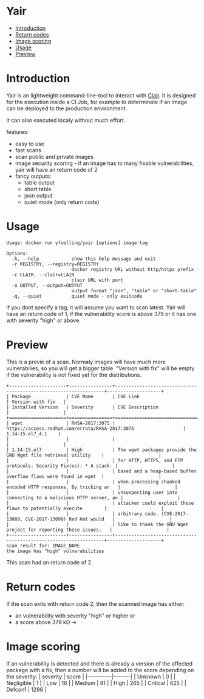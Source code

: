 # Yair
- [Introduction](#introduction)
- [Return codes](#return-codes)
- [Image scoring](#image-scoring)
- [Usage](#usage)
- [Preview](#preview)

# Introduction
Yair is an lightweight command-line-tool to interact with [Clair](https://github.com/coreos/clair).
It is designed for the execution inside a CI Job, for example to determinate if an image can be deployed to the production environment.

It can also executed localy without much effort.

features:
  - easy to use
  - fast scans
  - scan public and private images
  - image security scoring - if an image has to many fixable vulnerabilities, yair will have an return code of 2
  - fancy outputs:
    - table output
    - short table
    - json output
    - quiet mode (only return code)

# Usage
```
Usage: docker run yfoelling/yair [options] image:tag

Options:
  -h, --help            show this help message and exit
  -r REGISTRY, --registry=REGISTRY
                        docker registry URL without http/https prefix
  -c CLAIR, --clair=CLAIR
                        clair URL with port
  -o OUTPUT, --output=OUTPUT
                        output format "json", "table" or "short-table"
  -q, --quiet           quiet mode - only exitcode
```
if you dont specify a tag, it will assume you want to scan latest.
Yair will have an return code of 1, if the vulnerability score is above 379 or it has one with severity "high" or above.

# Preview
This is a previe of a scan. Normaly images will have much more vulnerabilies, so you will get a bigger table.
"Version with fix" will be empty if the vulnerability is not fixed yet for the distributions.
```
+---------------------+----------------+------------------------------------------------------------------+--------------------+
| Package             | CVE Name       | CVE Link                                                         | Version with fix   |
| Installed Version   | Severity       | CVE Description                                                  |                    |
+=====================+================+==================================================================+====================+
| wget                | RHSA-2017:3075 | https://access.redhat.com/errata/RHSA-2017:3075                  | 1.14-15.el7_4.1    |
|                     |                |                                                                  |                    |
| 1.14-15.el7         | High           | The wget packages provide the GNU Wget file retrieval utility    |                    |
|                     |                | for HTTP, HTTPS, and FTP protocols. Security Fix(es): * A stack- |                    |
|                     |                | based and a heap-based buffer overflow flaws were found in wget  |                    |
|                     |                | when processing chunked encoded HTTP responses. By tricking an   |                    |
|                     |                | unsuspecting user into connecting to a malicious HTTP server, an |                    |
|                     |                | attacker could exploit these flaws to potentially execute        |                    |
|                     |                | arbitrary code. (CVE-2017-13089, CVE-2017-13090) Red Hat would   |                    |
|                     |                | like to thank the GNU Wget project for reporting these issues.   |                    |
+---------------------+----------------+------------------------------------------------------------------+--------------------+
scan result for: IMAGE_NAME
the image has "high" vulnerabilities
```
This scan had an return code of 2.

# Return codes
If the scan exits with return code 2, then the scanned image has either:
- an vulnerability with severity "high" or higher
or 
- a score above 379 kD ->

# Image scoring
If an vulnerability is detected and there is already a version of the affected package with a fix, then a number will be added to the score depending on the severity:
| severity | score |
|----------|-------|
| Unknown | 0 |
| Negligible | 1 |
| Low | 16 |
| Medium | 81 |
| High | 265 |
| Critical | 625 |
| Defcon1 | 1296 |

